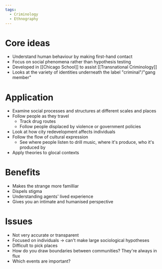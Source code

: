 ```yaml
---
tags:
  - Criminology
  - Ethnography
---
```


# Core ideas
- Understand human behaviour by making first-hand contact
- Focus on social phenomena rather than hypothesis testing
- Developed in [[Chicago School]] to assist [[Transnational Criminology]]
- Looks at the variety of identities underneath the label "criminal"/"gang member"

# Application
- Examine social processes and structures at different scales and places
- Follow people as they travel
	- Track drug routes
	- Follow people displaced by violence or government policies
- Look at how city redevelopment affects individuals
- Follow the flow of cultural expression
	- See where people listen to drill music, where it's produce, who it's produced by
- Apply theories to glocal contexts

# Benefits
- Makes the strange more familliar
- Dispels stigma
- Understanding agents' lived experience 
- Gives you an intimate and humanised perspective

# Issues
- Not very accurate or transparent
- Focused on individuals -> can't make large sociological hypotheses
- Difficult to pick places
- How do you draw boundaries between communities? They're always in flux
- Which events are important?